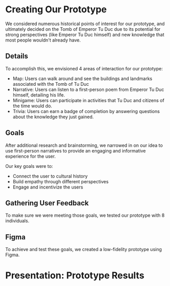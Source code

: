 # Creating Our Prototype
We considered numerous historical points of interest for our prototype, and ultimately decided on the Tomb of Emperor Tu Duc due to its potential for strong perspectives (like Emperor Tu Duc himself) and new knowledge that most people wouldn't already have.


## Details
To accomplish this, we envisioned 4 areas of interaction for our prototype:
* Map: Users can walk around and see the buildings and landmarks associated with the Tomb of Tu Duc
* Narrative: Users can listen to a first-person poem from Emperor Tu Duc himself, detailing his life.
* Minigame: Users can participate in activities that Tu Duc and citizens of the time would do.
* Trivia: Users can earn a badge of completion by answering questions about the knowledge they just gained.

## Goals
After additional research and brainstorming, we narrowed in on our idea to use first-person narratives to provide an engaging and informative experience for the user. 

Our key goals were to:
* Connect the user to cultural history
* Build empathy through different perspectives
* Engage and incentivize the users

## Gathering User Feedback
To make sure we were meeting those goals, we tested our prototype with 8 individuals.

## Figma
To achieve and test these goals, we created a low-fidelity prototype using Figma.


# Presentation: Prototype Results